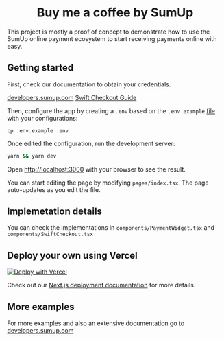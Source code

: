<div align="center">

# Buy me a coffee by SumUp

</div>

This project is mostly a proof of concept to demonstrate how to use the SumUp online payment
ecosystem to start receiving payments online with easy.

## Getting started

First, check our documentation to obtain your credentials.

[developers.sumup.com](https://developer.sumup.com/)
[Swift Checkout Guide](https://js.sumup.com/swift-checkout)

Then, configure the app by creating a `.env` based on the `.env.example` [file](https://github.com/cristianoliveira/nextjs-sumup-payments-starter/blob/main/.env.example) with your configurations:

```
cp .env.example .env
```

Once edited the configuration, run the development server:

```bash
yarn && yarn dev
```

Open [http://localhost:3000](http://localhost:3000) with your browser to see the result.

You can start editing the page by modifying `pages/index.tsx`. The page auto-updates as you edit the file.

## Implemetation details

You can check the implementations in `components/PaymentWidget.tsx` and `components/SwiftCheckout.tsx`

## Deploy your own using Vercel

[![Deploy with Vercel](https://vercel.com/button)](https://vercel.com/new/clone?repository-url=https%3A%2F%2Fgithub.com%2Fcristianoliveira%2Fnextjs-sumup-payments-starter&env=FIXED_AMOUNT_DONATION,SUMUP_API_URL,SUMUP_API_CLIENT_ID,SUMUP_API_CLIENT_SECRET,SUMUP_MERCHANT_CODE,SUMUP_MERCHANT_CODE&project-name=buymeacoffee-sumup)

Check out our [Next.js deployment documentation](https://nextjs.org/docs/deployment) for more details.

## More examples

For more examples and also an extensive documentation go to [developers.sumup.com](https://developer.sumup.com/)
